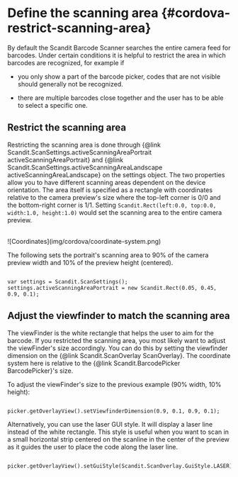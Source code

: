 
Define the scanning area  {#cordova-restrict-scanning-area}
=========================================================================

By default the Scandit Barcode Scanner searches the entire camera feed for barcodes. Under certain conditions it is helpful to restrict the area in which barcodes are recognized, for example if

* you only show a part of the barcode picker, codes that are not visible should generally not be recognized.

* there are multiple barcodes close together and the user has to be able to select a specific one.


## Restrict the scanning area

Restricting the scanning area is done through {@link Scandit.ScanSettings.activeScanningAreaPortrait activeScanningAreaPortrait} and {@link Scandit.ScanSettings.activeScanningAreaLandscape activeScanningAreaLandscape} on the settings object. The two properties allow you to have different scanning areas dependent on the device orientation. The area itself is specified as a rectangle with coordinates relative to the camera preview's size where the top-left corner is 0/0 and the bottom-right corner is 1/1. Setting `Scandit.Rect(left:0.0, top:0.0, width:1.0, height:1.0)` would set the scanning area to the entire camera preview.

<br/>
![Coordinates](img/cordova/coordinate-system.png)
<br/>

The following sets the portrait's scanning area to 90% of the camera preview width and 10% of the preview height (centered).

~~~~~~~~~~~~~~~~{.java}

var settings = Scandit.ScanSettings();
settings.activeScanningAreaPortrait = new Scandit.Rect(0.05, 0.45, 0.9, 0.1);

~~~~~~~~~~~~~~~~

## Adjust the viewfinder to match the scanning area

The viewFinder is the white rectangle that helps the user to aim for the barcode. If you restricted the scanning area, you most likely want to adjust the viewFinder's size accordingly. You can do this by setting the viewfinder dimension on the {@link Scandit.ScanOverlay ScanOverlay}. The coordinate system here is relative to the {@link Scandit.BarcodePicker BarcodePicker}'s size.

To adjust the viewFinder's size to the previous example (90% width, 10% height):

~~~~~~~~~~~~~~~~{.java}

picker.getOverlayView().setViewfinderDimension(0.9, 0.1, 0.9, 0.1);

~~~~~~~~~~~~~~~~

Alternatively, you can use the laser GUI style. It will display a laser line instead of the white rectangle. This style is useful when you want to scan in a small horizontal strip centered on the scanline in the center of the preview as it guides the user to place the code along the laser line.

~~~~~~~~~~~~~~~~{.java}

picker.getOverlayView().setGuiStyle(Scandit.ScanOverlay.GuiStyle.LASER);

~~~~~~~~~~~~~~~~

<br/>
